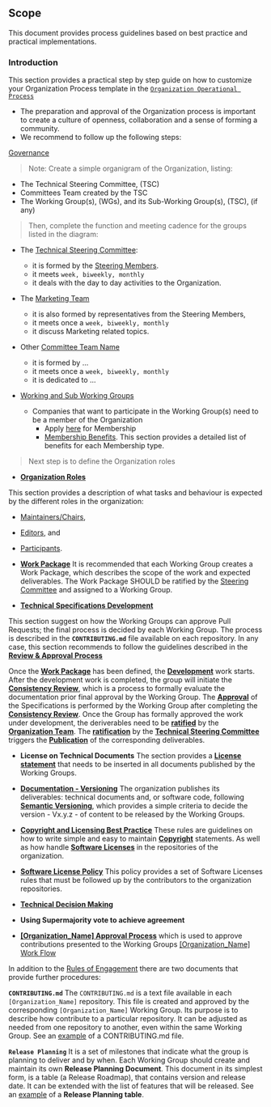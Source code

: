 ## Scope
This document provides process guidelines based on best practice and practical implementations.

### Introduction
This section provides a practical step by step guide on how to customize your Organization Process template in the [`Organization Operational Process`](Organization_Operational_Process.md)

* The preparation and approval of the Organization process is important to create a culture of openness, collaboration and a sense of forming a community.
* We recommend to follow up the following steps:

[Governance](/Organization_Operational_Process.md#governance)

> Note: Create a simple organigram of the Organization, listing:

  * The Technical Steering Committee, (TSC)
  * Committees Team created by the TSC
  * The Working Group(s), (WGs), and its Sub-Working Group(s), (TSC), (if any)

> Then, complete the function and meeting cadence for the groups listed in the diagram:

  * The [Technical Steering Committee](./Organization_Operational_Process.md#technical-steering-committee):
    * it is formed by the [Steering Members](). 
    * it meets `week, biweekly, monthly` 
    * it deals with the day to day activities to the Organization.
  
  * The [Marketing Team](Organization_Operational_Process#marketing-team)
    * it is also formed by representatives from the Steering Members, 
    * it meets once a `week, biweekly, monthly` 
    * it discuss Marketing related topics.

  * Other [Committee Team Name]()
    * it is formed by ...
    * it meets once a `week, biweekly, monthly` 
    * it is dedicated to ...

  * [Working and Sub Working Groups]()
    * Companies that want to participate in the Working Group(s) need to be a member of the Organization
      * Apply [here]() for Membership
      * [Membership Benefits](/Organization_Operational_Process#membership-benefits). This section provides a detailed list of benefits for each Membership type.

> Next step is to define the Organization roles

* **[Organization Roles](./Organization_Operational_Process.md#organization-roles)**

This section provides a description of what tasks and behaviour is expected by the different roles in the organization: 
  
  * [Maintainers/Chairs](),
  * [Editors](), and
  * [Participants]().

* **[Work Package](./Organization_Operational_Process.md#work-packages)**
It is recommended that each Working Group creates a Work Package, which describes the scope of the work and expected deliverables.
The Work Package SHOULD be ratified by the [Steering Committee](./Organization_Operational_Process.md#steering-committee) and assigned to a Working Group.

* **[Technical Specifications Development](./Organization_Operational_Process.md#approval-process)**

This section suggest on how the Working Groups can approve Pull Requests; the final process is decided by each Working Group. The process is described in the **`CONTRIBUTING.md`** file available on each repository. In any case, this section recommends to follow the guidelines described in the **[Review & Approval Process](./Rules_of_Engagement.md#[Organization_Name]-approval-process)**

Once the **[Work Package](./Rules_of_Engagement.md#work-packages)** has been defined, the **[Development](./Rules_of_Engagement.md#work-flow-for-technical-specifications-development)** work starts. After the development work is completed, the group will initiate the **[Consistency Review](./Rules_of_Engagement.md#work-flow-for-technical-specifications-development)**, which is a process to formally evaluate the documentation prior final approval by the Working Group.
The **[Approval](./Rules_of_Engagement.md#omp-approval-process)** of the Specifications is performed by the Working Group after completing the **[Consistency Review](./Rules_of_Engagement.md#work-flow-for-technical-specifications-development)**.
Once the Group has formally approved the work under development, the deriverables need to be **[ratified](./Rules_of_Engagement.md#work-flow-for-technical-specifications-development)** by the **[Organization Team](./Rules_of_Engagement.md#organization-team)**. The **[ratification](./Rules_of_Engagement.md#work-flow-for-technical-specifications-development)** by the **[Technical Steering Committee](./Rules_of_Engagement.md#organization-team)** triggers the  **[Publication](./Rules_of_Engagement.md#work-flow-for-technical-specifications-development)** of the corresponding deliverables.

* **License on Technical Documents**
The section provides a **[License statement](./Rules_of_Engagement.md#technical-document-license)** that needs to be inserted in all documents published by the Working Groups.

* **[Documentation - Versioning](./Rules_of_Engagement.md#documentation)**
The organization publishes its deliverables: technical documents and, or software code, following **[Semantic Versioning](./Rules_of_Engagement.md#semantic-versioning)**, which provides a simple criteria to decide the version - Vx.y.z - of content to be released by the Working Groups.


* **[Copyright and Licensing Best Practice](./Rules_of_Engagement.md#copyright)**
These rules are guidelines on how to write simple and easy to maintain **[Copyright](./Rules_of_Engagement.md#copyright)** statements. As well as how handle **[Software Licenses](./Rules_of_Engagement.md#licenses)** in the repositories of the organization. 

* **[Software License Policy](./Rules_of_Engagement.md#software-license-policy)**
This policy provides a set of Software Licenses rules that must be followed up by the contributors to the organization repositories.

* **[Technical Decision Making](./Rules_of_Engagement.md#technical-decision-making)**

* **Using Supermajority vote to achieve agreement**

* **[[Organization_Name] Approval Process](./Rules_of_Engagement.md#omp-approval-process)** which is used to approve contributions presented to the Working Groups 
[[Organization_Name] Work Flow](./Rules_of_Engagement.md#github-flows)


In addition to the [Rules of Engagement]() there are two documents that provide further procedures:

**`CONTRIBUTING.md`** 
The `CONTRIBUTING.md` is a text file available in each `[Organization_Name]` repository. This file is created and approved by the corresponding `[Organization_Name]` Working Group. Its purpose is to describe how contribute to a particular repository. It can be adjusted as needed from one repository to another, even within the same Working Group. See an [example]() of a CONTRIBUTING.md file.

**`Release Planning`** 
It is a set of milestones that indicate what the group is planning to deliver and by when.
Each Working Group should create and maintain its own **Release Planning Document**. This document in its simplest form, is a table (a Release Roadmap), that contains version and release date. It can be extended with the list of features that will be released. See an [example]() of a **Release Planning table**.
